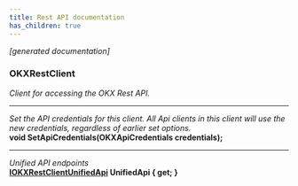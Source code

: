 ```yaml
---
title: Rest API documentation
has_children: true
---
```

*[generated documentation]*  
### OKXRestClient  
*Client for accessing the OKX Rest API.*
  
***
*Set the API credentials for this client. All Api clients in this client will use the new credentials, regardless of earlier set options.*  
**void SetApiCredentials(OKXApiCredentials credentials);**  
***
*Unified API endpoints*  
**[IOKXRestClientUnifiedApi](UnifiedApi/IOKXRestClientUnifiedApi.html) UnifiedApi { get; }**  
